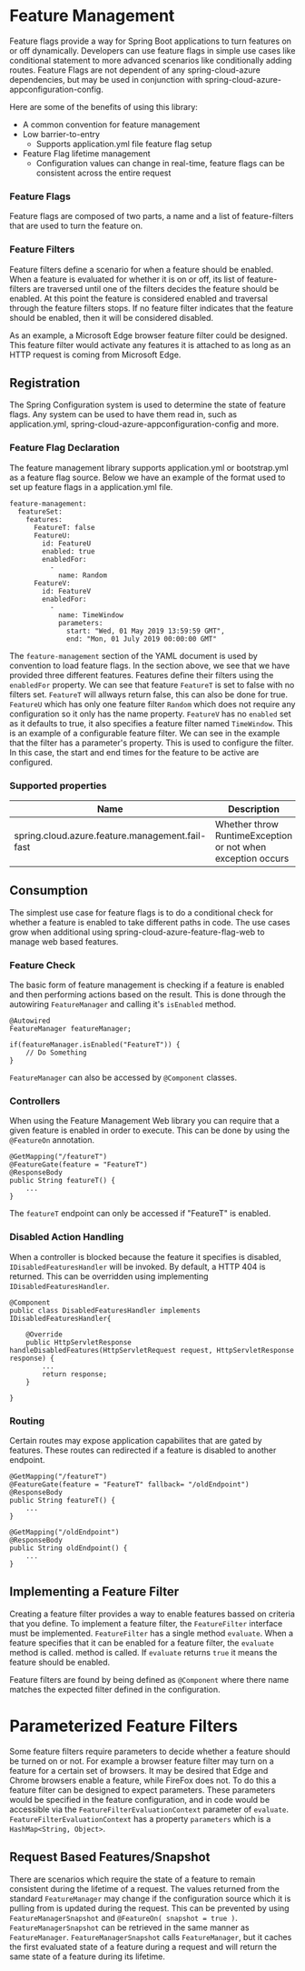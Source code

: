 # Feature Management
Feature flags provide a way for Spring Boot applications to turn features on or off dynamically. Developers can use feature flags in simple use cases like conditional statement to more advanced scenarios like conditionally adding routes. Feature Flags are not dependent of any spring-cloud-azure dependencies, but may be used in conjunction with spring-cloud-azure-appconfiguration-config.

Here are some of the benefits of using this library:
* A common convention for feature management
* Low barrier-to-entry
  * Supports application.yml file feature flag setup
* Feature Flag lifetime management
  * Configuration values can change in real-time, feature flags can be consistent across the entire request

### Feature Flags
Feature flags are composed of two parts, a name and a list of feature-filters that are used to turn the feature on.

### Feature Filters
Feature filters define a scenario for when a feature should be enabled. When a feature is evaluated for whether it is on or off, its list of feature-filters are traversed until one of the filters decides the feature should be enabled. At this point the feature is considered enabled and traversal through the feature filters stops. If no feature filter indicates that the feature should be enabled, then it will be considered disabled.

As an example, a Microsoft Edge browser feature filter could be designed. This feature filter would activate any features it is attached to as long as an HTTP request is coming from Microsoft Edge.

## Registration
The Spring Configuration system is used to determine the state of feature flags. Any system can be used to have them read in, such as application.yml, spring-cloud-azure-appconfiguration-config and more.

### Feature Flag Declaration
The feature management library supports application.yml or bootstrap.yml as a feature flag source. Below we have an example of the format used to set up feature flags in a application.yml file.

```
feature-management:
  featureSet:
    features:
      FeatureT: false
      FeatureU:
        id: FeatureU
        enabled: true
        enabledFor:
          -
            name: Random
      FeatureV:
        id: FeatureV
        enabledFor:
          -
            name: TimeWindow
            parameters:
              start: "Wed, 01 May 2019 13:59:59 GMT",
              end: "Mon, 01 July 2019 00:00:00 GMT"
```

The `feature-management` section of the YAML document is used by convention to load feature flags. In the section above, we see that we have provided three different features. Features define their filters using the `enabledFor`  property. We can see that feature `FeatureT` is set to false with no filters set. `FeatureT` will allways return false, this can also be done for true. `FeatureU` which has only one feature filter `Random` which does not require any configuration so it only has the name property. `FeatureV` has no `enabled` set as it defaults to true, it also specifies a feature filter named `TimeWindow`. This is an example of a configurable feature filter. We can see in the example that the filter has a parameter's property. This is used to configure the filter. In this case, the start and end times for the feature to be active are configured.

### Supported properties

Name | Description | Required | Default 
---|---|---|---
spring.cloud.azure.feature.management.fail-fast | Whether throw RuntimeException or not when exception occurs | No |  true

## Consumption
The simplest use case for feature flags is to do a conditional check for whether a feature is enabled to take different paths in code. The use cases grow when additional using spring-cloud-azure-feature-flag-web to manage web based features.

### Feature Check
The basic form of feature management is checking if a feature is enabled and then performing actions based on the result. This is done through the autowiring `FeatureManager` and calling it's `isEnabled` method.

```
@Autowired
FeatureManager featureManager;

if(featureManager.isEnabled("FeatureT")) {
    // Do Something
}
```

`FeatureManager` can also be accessed by `@Component` classes.

### Controllers
When using the Feature Management Web library you can require that a given feature  is enabled in order to execute. This can be done by using the `@FeatureOn` annotation.

```
@GetMapping("/featureT")
@FeatureGate(feature = "FeatureT")
@ResponseBody
public String featureT() {
    ...
}
```

The `featureT` endpoint can only be accessed if "FeatureT" is enabled.

### Disabled Action Handling
When a controller is blocked because the feature it specifies is disabled, `IDisabledFeaturesHandler` will be invoked. By default, a HTTP 404 is returned. This can be overridden using implementing `IDisabledFeaturesHandler`.

```
@Component
public class DisabledFeaturesHandler implements IDisabledFeaturesHandler{

    @Override
    public HttpServletResponse handleDisabledFeatures(HttpServletRequest request, HttpServletResponse response) {
        ...
        return response;
    }

}

```

### Routing
Certain routes may expose application capabilites that are gated by features. These routes can redirected if a feature is disabled to another endpoint.

```
@GetMapping("/featureT")
@FeatureGate(feature = "FeatureT" fallback= "/oldEndpoint")
@ResponseBody
public String featureT() {
    ...
}

@GetMapping("/oldEndpoint")
@ResponseBody
public String oldEndpoint() {
    ...
}
```

## Implementing a Feature Filter
Creating a feature filter provides a way to enable features bassed on criteria that you define. To implement a feature filter, the `FeatureFilter` interface must be implemented. `FeatureFilter` has a single method `evaluate`. When a feature specifies that it can be enabled for a feature filter, the `evaluate` method is called. method is called. If `evaluate` returns `true` it means the feature should be enabled.

Feature filters are found by being defined as `@Component` where there name matches the expected filter defined in the configuration.

# Parameterized Feature Filters
Some feature filters require parameters to decide whether a feature should be turned on or not. For example a browser feature filter may turn on a feature for a certain set of browsers. It may be desired that Edge and Chrome browsers enable a feature, while FireFox does not. To do this a feature filter can be designed to expect parameters. These parameters would be specified in the feature configuration, and in code would be accessible via the `FeatureFilterEvaluationContext` parameter of `evaluate`. `FeatureFilterEvaluationContext` has a property `parameters` which is a `HashMap<String, Object>`.

## Request Based Features/Snapshot
There are scenarios which require the state of a feature to remain consistent during the lifetime of a request. The values returned from the standard `FeatureManager` may change if the configuration source which it is pulling from is updated during the request. This can be prevented by using `FeatureManagerSnapshot` and `@FeatureOn( snapshot = true )`. `FeatureManagerSnapshot` can be retrieved in the same manner as `FeatureManager`. `FeatureManagerSnapshot` calls `FeatureManager`, but it caches the first evaluated state of a feature during a request and will return the same state of a feature during its lifetime.